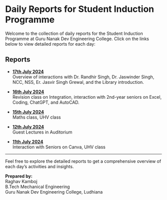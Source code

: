 # Daily Reports for Student Induction Programme

Welcome to the collection of daily reports for the Student Induction Programme at Guru Nanak Dev Engineering College. Click on the links below to view detailed reports for each day:

## Reports

- **[17th July 2024](https://raghav-kamboj.github.io/GNDEC-SIP-17.07.24.github.io/)**  
  Overview of interactions with Dr. Randhir Singh, Dr. Jaswinder Singh, NCC, NSS, Er. Jasvir Singh Grewal, and the Library introduction.

- **[16th July 2024](https://raghav-kamboj.github.io/GNDEC-SIP-16.07.24.github.io/)**  
  Revision class on Integration, interaction with 2nd-year seniors on Excel, Coding, ChatGPT, and AutoCAD.

- **[15th July 2024](https://raghav-kamboj.github.io/GNDEC-SIP-15.07.24.github.io/)**  
  Maths class, UHV class

- **[12th July 2024](https://raghav-kamboj.github.io/GNDEC-SIP-12.07.24.github.io/)**  
  Guest Lectures in Auditorium

- **[11th July 2024](https://raghav-kamboj.github.io/GNDEC-SIP-11.07.24.github.io/)**  
  Interaction with Seniors on Canva, UHV class
---

Feel free to explore the detailed reports to get a comprehensive overview of each day’s activities and insights.

**Prepared by:**  
Raghav Kamboj  
B.Tech Mechanical Engineering  
Guru Nanak Dev Engineering College, Ludhiana
